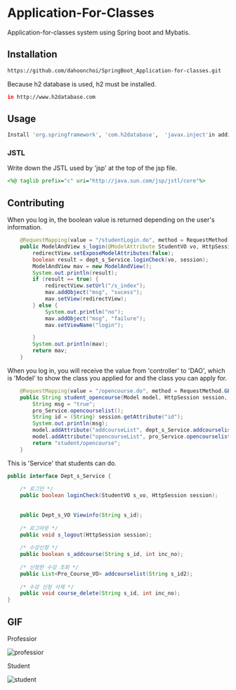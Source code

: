 # Application-For-Classes

Application-for-classes system using Spring boot and Mybatis.

## Installation

```bash
https://github.com/dahoonchoi/SpringBoot_Application-for-classes.git

```
Because h2 database is used, h2 must be installed.
```bash
in http://www.h2database.com 
```
## Usage

```bash
Install 'org.springframework', 'com.h2database',  'javax.inject'in addition to dependencies.
```
### JSTL
 Write down the JSTL used by 'jsp' at the top of the jsp file.
```jsp
<%@ taglib prefix="c" uri="http://java.sun.com/jsp/jstl/core"%>
```

## Contributing
When you log in, the boolean value is returned depending on the user's information.

```java
	@RequestMapping(value = "/studentLogin.do", method = RequestMethod.POST)
	public ModelAndView s_login(@ModelAttribute StudentVO vo, HttpSession session) {
		redirectView.setExposeModelAttributes(false);
		boolean result = dept_s_Service.loginCheck(vo, session);
		ModelAndView mav = new ModelAndView();
		System.out.println(result);
		if (result == true) {
			redirectView.setUrl("/s_index");
			mav.addObject("msg", "sucess");
			mav.setView(redirectView);
		} else {
			System.out.println("no");
			mav.addObject("msg", "failure");
			mav.setViewName("login");

		}
		System.out.println(mav);
		return mav;
	}
```
When you log in, you will receive the value from 'controller' to 'DAO', which is 'Model' to show the class you applied for and the class you can apply for.
```java
	@RequestMapping(value = "/opencourse.do", method = RequestMethod.GET)
	public String student_opencourse(Model model, HttpSession session, HttpServletRequest reqest, StudentVO s_vo) {
		String msg = "true";
		pro_Service.opencourselist();
		String id = (String) session.getAttribute("id");
		System.out.println(msg);
		model.addAttribute("addcourseList", dept_s_Service.addcourselist(id));
		model.addAttribute("opencourseList", pro_Service.opencourselist());
		return "student/opencourse";
	}
```
This is 'Service' that students can do.
```java
public interface Dept_s_Service {
	
	/* 로그인 */
	public boolean loginCheck(StudentVO s_vo, HttpSession session);
	
	
	public Dept_s_VO Viewinfo(String s_id);
	
	/* 로그아웃 */
	public void s_logout(HttpSession session);
	
	/* 수강신청 */
	public boolean s_addcourse(String s_id, int inc_no); 
	
	/* 신청한 수강 조회 */
	public List<Pro_Course_VO> addcourselist(String s_id2);
	
	/* 수강 신청 삭제 */
	public void course_delete(String s_id, int inc_no);
}
```

## GIF
Professior

![professior](https://user-images.githubusercontent.com/41640324/64064701-d5979d80-cc3f-11e9-8806-32f990d99e6e.gif)

Student

![student](https://user-images.githubusercontent.com/41640324/64065245-62455a00-cc46-11e9-87a6-f3bd6b8a1a96.gif)

